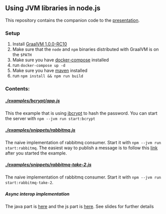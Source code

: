 ## Using JVM libraries in node.js

This repository contains the companion code to the [presentation](https://speakerdeck.com/laurynaslwix/using-jvm-libraries-in-node-dot-js). 
### Setup

1. Install [GraalVM 1.0.0-RC10](https://github.com/oracle/graal/releases/tag/vm-1.0.0-rc10) 
2. Make sure that the `node` and `npm` binaries distributed with GraalVM is on the `$PATH`
3. Make sure you have [docker-compose](https://docs.docker.com/compose/install/) installed
4. run `docker-compose up -d`
5. Make sure you have [maven](https://maven.apache.org/install.html) installed
6. run `npm install && npm run build`
### Contents:

##### [./examples/bcrypt/app.js](./examples/bcrypt/app.js)

This the example that is using [jbcrypt](https://www.mindrot.org/projects/jBCrypt/) to hash the password.
You can start the server with `npm --jvm run start:bcrypt`

##### [./examples/snippets/rabbitmq.js](./examples/snippets/rabbitmq.js)

The naive implementation of rabbitmq consumer. Start it with
`npm --jvm run start:rabbitmq`. The easiest way to publish a message is to 
follow this [link](http://localhost:15672/#/queues/%2F/hello-rabbit)
after you started the example.

##### [./examples/snippets/rabbitmq-take-2.js](./examples/snippets/rabbitmq-take-2.js)

The naive implementation of rabbitmq consumer. Start it with
`npm --jvm run start:rabbitmq-take-2`.

##### Async interop implementation

The java part is [here](./src/main/java/interop) and the js part is [here](./lib/interop). 
See slides for further details
